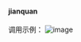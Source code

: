 #### jianquan
调用示例：
![image](http://ohqtksm07.bkt.clouddn.com/im-oauth2%E8%8E%B7%E5%8F%96token%E7%A4%BA%E4%BE%8B.png)
